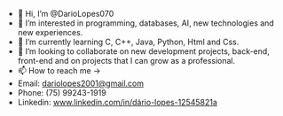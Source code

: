 - 👋 Hi, I’m @DarioLopes070
- 👀 I’m interested in programming, databases, AI, new technologies and new experiences.
- 🌱 I’m currently learning C, C++, Java, Python, Html and Css.
- 💞️ I’m looking to collaborate on new development projects, back-end, front-end and on projects that I can grow as a professional.
- 📫 How to reach me -> 
- Email: dariolopes2001@gmail.com
- Phone: (75) 99243-1919
- Linkedin: www.linkedin.com/in/dário-lopes-12545821a

<!---
DarioLopes070/DarioLopes070 is a ✨ special ✨ repository because its `README.md` (this file) appears on your GitHub profile.
You can click the Preview link to take a look at your changes.
--->
